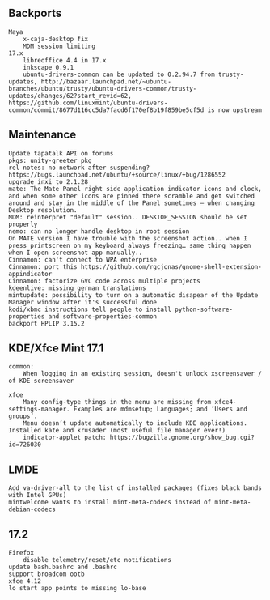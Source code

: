 Backports
---------
	Maya
		x-caja-desktop fix
		MDM session limiting
	17.x
		libreoffice 4.4 in 17.x
		inkscape 0.9.1
		ubuntu-drivers-common can be updated to 0.2.94.7 from trusty-updates, http://bazaar.launchpad.net/~ubuntu-branches/ubuntu/trusty/ubuntu-drivers-common/trusty-updates/changes/62?start_revid=62, https://github.com/linuxmint/ubuntu-drivers-common/commit/8677d116cc5da7facd6f170ef8b19f859be5cf5d is now upstream


Maintenance
-----------
	Update tapatalk API on forums
	pkgs: unity-greeter pkg
	rel notes: no network after suspending? https://bugs.launchpad.net/ubuntu/+source/linux/+bug/1286552
	upgrade inxi to 2.1.28
	mate: The Mate Panel right side application indicator icons and clock, and when some other icons are pinned there scramble and get switched around and stay in the middle of the Panel sometimes – when changing Desktop resolution.
	MDM: reinterpret "default" session.. DESKTOP_SESSION should be set properly
	nemo: can no longer handle desktop in root session
	On MATE version I have trouble with the screenshot action.. when I press printscreen on my keyboard always freezing… same thing happen when I open screenshot app manually..
	Cinnamon: can't connect to WPA enterprise
	Cinnamon: port this https://github.com/rgcjonas/gnome-shell-extension-appindicator
	Cinnamon: factorize GVC code across multiple projects
	kdeenlive: missing german translations
	mintupdate: possibility to turn on a automatic disapear of the Update Manager window after it's successful done
	kodi/xbmc instructions tell people to install python-software-properties and software-properties-common
	backport HPLIP 3.15.2

KDE/Xfce Mint 17.1
------------------
	common:
		When logging in an existing session, doesn't unlock xscreensaver / of KDE screensaver

	xfce
		Many config-type things in the menu are missing from xfce4-settings-manager. Examples are mdmsetup; Languages; and ‘Users and groups’.
		Menu doesn’t update automatically to include KDE applications. Installed kate and krusader (most useful file manager ever!)
		indicator-applet patch: https://bugzilla.gnome.org/show_bug.cgi?id=726030

LMDE
----
	Add va-driver-all to the list of installed packages (fixes black bands with Intel GPUs)
	mintwelcome wants to install mint-meta-codecs instead of mint-meta-debian-codecs


17.2
----
	Firefox
		disable telemetry/reset/etc notifications
	update bash.bashrc and .bashrc
	support broadcom ootb
	xfce 4.12
	lo start app points to missing lo-base
